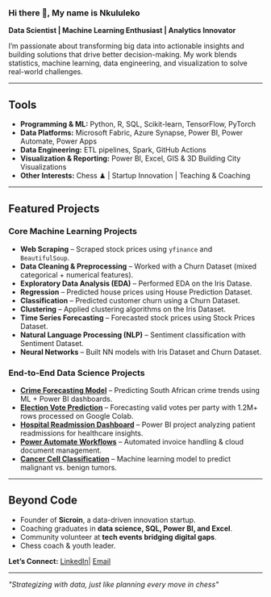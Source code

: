 ### Hi there 👋, My name is Nkululeko

**Data Scientist | Machine Learning Enthusiast | Analytics Innovator**  

I’m passionate about transforming big data into actionable insights and building solutions that drive better decision-making. My work blends statistics, machine learning, data engineering, and visualization to solve real-world challenges.  

---

## Tools  
- **Programming & ML:** Python, R, SQL, Scikit-learn, TensorFlow, PyTorch  
- **Data Platforms:** Microsoft Fabric, Azure Synapse, Power BI, Power Automate, Power Apps  
- **Data Engineering:** ETL pipelines, Spark, GitHub Actions  
- **Visualization & Reporting:** Power BI, Excel, GIS & 3D Building City Visualizations  
- **Other Interests:** Chess ♟ | Startup Innovation | Teaching & Coaching

---

## Featured Projects  

###  Core Machine Learning Projects  
- **Web Scraping** – Scraped stock prices using `yfinance` and `BeautifulSoup`.  
- **Data Cleaning & Preprocessing** – Worked with a Churn Dataset (mixed categorical + numerical features).  
- **Exploratory Data Analysis (EDA)** – Performed EDA on the Iris Datase.  
- **Regression** – Predicted house prices using House Prediction Dataset.  
- **Classification** – Predicted customer churn using a Churn Dataset.  
- **Clustering** – Applied clustering algorithms on the Iris Dataset.  
- **Time Series Forecasting** – Forecasted stock prices using Stock Prices Dataset.  
- **Natural Language Processing (NLP)** – Sentiment classification with Sentiment Dataset.  
- **Neural Networks** – Built NN models with Iris Dataset and Churn Dataset.
  
###  End-to-End Data Science Projects
- **[Crime Forecasting Model](#)** – Predicting South African crime trends using ML + Power BI dashboards.  
- **[Election Vote Prediction](#)** – Forecasting valid votes per party with 1.2M+ rows processed on Google Colab.  
- **[Hospital Readmission Dashboard](#)** – Power BI project analyzing patient readmissions for healthcare insights.  
- **[Power Automate Workflows](#)** – Automated invoice handling & cloud document management.  
- **[Cancer Cell Classification](#)** – Machine learning model to predict malignant vs. benign tumors.  

---

## Beyond Code  
- Founder of **Sicroin**, a data-driven innovation startup.  
- Coaching graduates in **data science, SQL, Power BI, and Excel**.  
- Community volunteer at **tech events bridging digital gaps**.  
- Chess coach & youth leader.  

**Let’s Connect:** [LinkedIn](https://www.linkedin.com/in/nkululeko-dumakude-310676279/)| [Email](mailto:nkdumakude@gmail.com)  

---
*"Strategizing with data, just like planning every move in chess"*  
